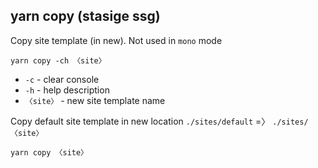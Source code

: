 ## yarn copy (stasige ssg)
Copy site template (in new).
Not used in `mono` mode 

```shell
yarn copy -ch 〈site〉
```

* `-c` - clear console
* `-h` - help description
* `〈site〉` - new site template name

Copy default site template in new location `./sites/default` =〉  `./sites/〈site〉`
```shell
yarn copy 〈site〉
```
